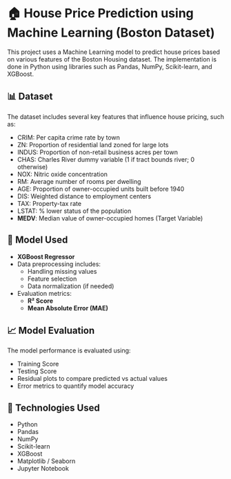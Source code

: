# 🏠 House Price Prediction using Machine Learning (Boston Dataset)

This project uses a Machine Learning model to predict house prices based on various features of the Boston Housing dataset. The implementation is done in Python using libraries such as Pandas, NumPy, Scikit-learn, and XGBoost.

## 📊 Dataset
The dataset includes several key features that influence house pricing, such as:
- CRIM: Per capita crime rate by town
- ZN: Proportion of residential land zoned for large lots
- INDUS: Proportion of non-retail business acres per town
- CHAS: Charles River dummy variable (1 if tract bounds river; 0 otherwise)
- NOX: Nitric oxide concentration
- RM: Average number of rooms per dwelling
- AGE: Proportion of owner-occupied units built before 1940
- DIS: Weighted distance to employment centers
- TAX: Property-tax rate
- LSTAT: % lower status of the population
- **MEDV**: Median value of owner-occupied homes (Target Variable)

## 🧠 Model Used
- **XGBoost Regressor**
- Data preprocessing includes:
  - Handling missing values
  - Feature selection
  - Data normalization (if needed)
- Evaluation metrics:
  - **R² Score**
  - **Mean Absolute Error (MAE)**

## 📈 Model Evaluation
The model performance is evaluated using:
- Training Score
- Testing Score
- Residual plots to compare predicted vs actual values
- Error metrics to quantify model accuracy

## 🔧 Technologies Used
- Python
- Pandas
- NumPy
- Scikit-learn
- XGBoost
- Matplotlib / Seaborn
- Jupyter Notebook
